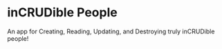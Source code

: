 # inCRUDible People

An app for Creating, Reading, Updating, and Destroying truly inCRUDible people!
